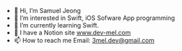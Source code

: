 - 👋 Hi, I’m Samuel Jeong
- 👀 I’m interested in Swift, iOS Sofware App programming
- 🌱 I’m currently learning Swift. 
- 💞️ I have a Notion site www.dev-mel.com
- 📫 How to reach me Email: 3mel.dev@gmail.com 

<!---
melj93/melj93 is a ✨ special ✨ repository because its `README.md` (this file) appears on your GitHub profile.
You can click the Preview link to take a look at your changes.
--->
